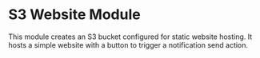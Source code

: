 # S3 Website Module

This module creates an S3 bucket configured for static website hosting.
It hosts a simple website with a button to trigger a notification send action.
